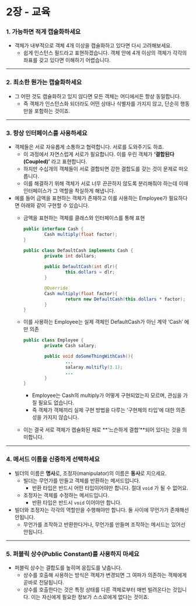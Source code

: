 # 2장 - 교육

### 1. 가능하면 적게 캡슐화하세요

- 객체가 내부적으로 객체 4개 이상을 캡슐화하고 있다면 다시 고려해보세요.
    - 쉽게 인스턴스 필드라고 표현하겠습니다. 객체 안에 4개 이상의 객체가 각각의 좌표를 갖고 있다면 이해하기 어렵습니다.

---

### 2. 최소한 뭔가는 캡슐화하세요

- 그 어떤 것도 캡슐화하고 있지 않다면 모든 객체는 어디에서든 항상 동일합니다.
    - 즉 객체가 인스턴스화 되더라도 어떤 상태나 식별자를 가지지 않고, 단순히 행동만을 포함하는 것이죠.

---

### 3. 항상 인터페이스를 사용하세요

- 객체들은 서로 자유롭게 소통하고 협력합니다. 서로를 도와주기도 하죠.
    - 이 과정에서 자연스럽게 서로가 필요합니다. 이를 우린 객체가 **‘결합된다(Coupled)’** 라고 표현합니다.
    - 하지만 수십개의 객체들이 서로 결합되면 강한 결합도를 갖는 것이 문제로 떠오릅니다.
    - 이를 해결하기 위해 객체가 서로 너무 끈끈하지 않도록 분리해줘야 하는데 이때 인터페이스가 그 역할을 착실하게 해냅니다.
- 예를 들어 금액을 표현하는 객체가 존재하고 이를 사용하는 Employee가 필요하다면 아래와 같이 구현할 수 있습니다.
    - 금액을 표현하는 객체를 클래스와 인터페이스를 통해 표현
        
        ```java
        public interface Cash {
        		Cash multiply(float factor);
        }
        
        public class DefaultCash implements Cash {
        		private int dollars;
        		
        		public DefaultCash(int dlr){
        				this.dollars = dlr;
        		}
        
        		@Override
        		Cash multiply(float factor){
        				return new DefaultCash(this.dollars * factor);
        		}
        }
        ```
        
    - 이를 사용하는 Employee는 실제 객체인 DefaultCash가 아닌 계약 ‘Cash’ 에만 의존
        
        ```java
        public class Employee {
        		private Cash salary;
        
        		public void doSomeThingWithCash(){
        				...
        				salaray.multifly(3.1);
        				...
        		}
        }
        ```
        
        - Employee는 Cash의 multiply가 어떻게 구현되었는지 모르며, 관심을 가질 필요도 없습니다.
        - 즉 객체가 객체끼리 실제 구현 방법을 다루는 ‘구현체의 타입’에 대한 의존성을 가지지 않습니다.
    - 이는 결국 서로 객체가 캡슐화된 채로 **‘느슨하게 결합’**되어 있다는 것을 의미합니다.

---

### 4. 메서드 이름을 신중하게 선택하세요

- 빌더의 이름은 **명사**로, 조정자(manipulator)의 이름은 **동사**로 지으세요.
    - 빌더는 무언가를 만들고 객체를 반환하는 메서드입니다.
        - 반환 타입은 반드시 어떤 타입이어야만 합니다. 절대 `void` 가 될 수 없어요.
    - 조정자는 객체를 수정하는 메서드입니다.
        - 반환 타입은 반드시 `void` 이어야만 합니다.
- 빌더와 조정자는 각각의 역할만을 수행해야만 합니다. 둘 사이에 무언가가 존재해선 안됩니다.
    - 무언가를 조작하고 반환한다거나, 무언가를 만들며 조작하는 메서드는 있어선 안됩니다.

---

### 5. 퍼블릭 상수(Public Constant)를 사용하지 마세요

- 퍼블릭 상수는 결합도를 높히며 응집도를 낮춥니다.
    - 상수를 호출해 사용하는 방식은 객체가 변경되면 그 여파가 의존하는 객체에게 곧바로 전달됩니다.
    - 상수를 호출한다는 것은 특정 상태를 다른 객체로부터 매번 빌려온다는 것입니다. 이는 자신에게 필요한 정보가 스스로에게 없다는 것이죠.